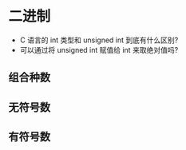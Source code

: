 # 二进制

- C 语言的 int 类型和 unsigned int 到底有什么区别?
- 可以通过将 unsigned int 赋值给 int 来取绝对值吗?

## 组合种数

## 无符号数

## 有符号数